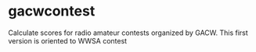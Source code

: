 gacwcontest
===========

Calculate scores for radio amateur contests organized by GACW. 
This first version is oriented to WWSA contest
